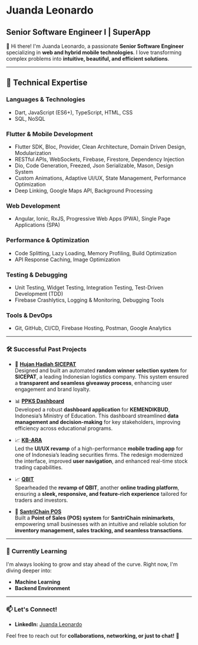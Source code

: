 # **Juanda Leonardo**  
## **Senior Software Engineer I | SuperApp**  

👋 Hi there! I'm Juanda Leonardo, a passionate **Senior Software Engineer** specializing in **web and hybrid mobile technologies**. I love transforming complex problems into **intuitive, beautiful, and efficient solutions**.  

---

## 🚀 **Technical Expertise**  

### **Languages & Technologies**  
- Dart, JavaScript (ES6+), TypeScript, HTML, CSS  
- SQL, NoSQL

### **Flutter & Mobile Development**  
- Flutter SDK, Bloc, Provider, Clean Architecture, Domain Driven Design, Modularization  
- RESTful APIs, WebSockets, Firebase, Firestore, Dependency Injection
- Dio, Code Generation, Freezed, Json Serializable, Mason, Design System
- Custom Animations, Adaptive UI/UX, State Management, Performance Optimization  
- Deep Linking, Google Maps API, Background Processing

### **Web Development**  
- Angular, Ionic, RxJS, Progressive Web Apps (PWA), Single Page Applications (SPA) 

### **Performance & Optimization**  
- Code Splitting, Lazy Loading, Memory Profiling, Build Optimization  
- API Response Caching, Image Optimization  

### **Testing & Debugging**  
- Unit Testing, Widget Testing, Integration Testing, Test-Driven Development (TDD)  
- Firebase Crashlytics, Logging & Monitoring, Debugging Tools  

### **Tools & DevOps**  
- Git, GitHub, CI/CD, Firebase Hosting, Postman, Google Analytics

---

### 🛠️ **Successful Past Projects**  

- 🎉 **[Hujan Hadiah SICEPAT](https://www.google.com/search?sca_esv=9717a7a1bb3ae0cc&q=hujan+hadiah+sicepat&tbm=isch)**  
  Designed and built an automated **random winner selection system** for **SICEPAT**, a leading Indonesian logistics company. This system ensured a **transparent and seamless giveaway process**, enhancing user engagement and brand loyalty.  

- 📊 **[PPKS Dashboard](https://portalppks.kemdikbud.go.id/login)**  
  Developed a robust **dashboard application** for **KEMENDIKBUD**, Indonesia’s Ministry of Education. This dashboard streamlined **data management and decision-making** for key stakeholders, improving efficiency across educational programs.  

- 📈 **[KB-ARA](https://play.google.com/store/apps/details?id=com.ara.kbvalbury&hl=en&gl=US)**  
  Led the **UI/UX revamp** of a high-performance **mobile trading app** for one of Indonesia’s leading securities firms. The redesign modernized the interface, improved **user navigation**, and enhanced real-time stock trading capabilities.  

- 📈 **[QBIT](https://play.google.com/store/apps/details?id=com.tf.eyzdealmobile&hl=in)**  
  Spearheaded the **revamp of QBIT**, another **online trading platform**, ensuring a **sleek, responsive, and feature-rich experience** tailored for traders and investors.  

- 🛒 **[SantriChain POS](https://play.google.com/store/apps/details?id=com.santri.sc_pos_minimarket)**  
  Built a **Point of Sales (POS) system** for **SantriChain minimarkets**, empowering small businesses with an intuitive and reliable solution for **inventory management, sales tracking, and seamless transactions**.  

---

### 🌱 **Currently Learning**  

I'm always looking to grow and stay ahead of the curve. Right now, I'm diving deeper into:  
- **Machine Learning**
- **Backend Environment**

---

### 📫 **Let's Connect!**  

- **LinkedIn:** [Juanda Leonardo](https://www.linkedin.com/in/juanda-leonardo/)  

Feel free to reach out for **collaborations, networking, or just to chat!** 🚀

